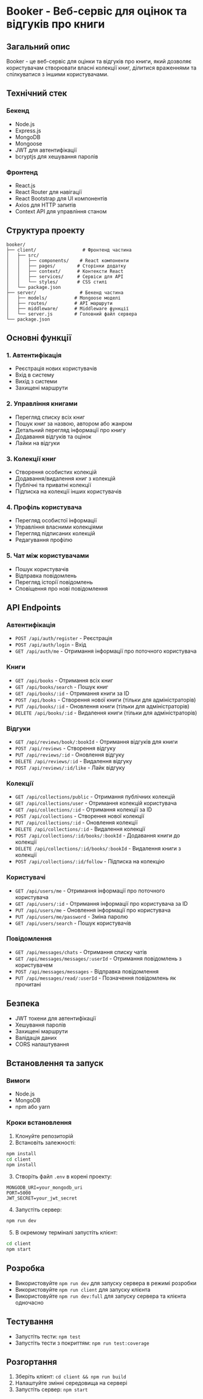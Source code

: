 # Booker - Веб-сервіс для оцінок та відгуків про книги

## Загальний опис
Booker - це веб-сервіс для оцінки та відгуків про книги, який дозволяє користувачам створювати власні колекції книг, ділитися враженнями та спілкуватися з іншими користувачами.

## Технічний стек
### Бекенд
- Node.js
- Express.js
- MongoDB
- Mongoose
- JWT для автентифікації
- bcryptjs для хешування паролів

### Фронтенд
- React.js
- React Router для навігації
- React Bootstrap для UI компонентів
- Axios для HTTP запитів
- Context API для управління станом

## Структура проекту
```
booker/
├── client/                 # Фронтенд частина
│   ├── src/
│   │   ├── components/    # React компоненти
│   │   ├── pages/        # Сторінки додатку
│   │   ├── context/      # Контексти React
│   │   ├── services/     # Сервіси для API
│   │   └── styles/       # CSS стилі
│   └── package.json
├── server/                # Бекенд частина
│   ├── models/          # Mongoose моделі
│   ├── routes/          # API маршрути
│   ├── middleware/      # Middleware функції
│   └── server.js        # Головний файл сервера
└── package.json
```

## Основні функції

### 1. Автентифікація
- Реєстрація нових користувачів
- Вхід в систему
- Вихід з системи
- Захищені маршрути

### 2. Управління книгами
- Перегляд списку всіх книг
- Пошук книг за назвою, автором або жанром
- Детальний перегляд інформації про книгу
- Додавання відгуків та оцінок
- Лайки на відгуки

### 3. Колекції книг
- Створення особистих колекцій
- Додавання/видалення книг з колекцій
- Публічні та приватні колекції
- Підписка на колекції інших користувачів

### 4. Профіль користувача
- Перегляд особистої інформації
- Управління власними колекціями
- Перегляд підписаних колекцій
- Редагування профілю

### 5. Чат між користувачами
- Пошук користувачів
- Відправка повідомлень
- Перегляд історії повідомлень
- Сповіщення про нові повідомлення

## API Endpoints

### Автентифікація
- `POST /api/auth/register` - Реєстрація
- `POST /api/auth/login` - Вхід
- `GET /api/auth/me` - Отримання інформації про поточного користувача

### Книги
- `GET /api/books` - Отримання всіх книг
- `GET /api/books/search` - Пошук книг
- `GET /api/books/:id` - Отримання книги за ID
- `POST /api/books` - Створення нової книги (тільки для адміністраторів)
- `PUT /api/books/:id` - Оновлення книги (тільки для адміністраторів)
- `DELETE /api/books/:id` - Видалення книги (тільки для адміністраторів)

### Відгуки
- `GET /api/reviews/book/:bookId` - Отримання відгуків для книги
- `POST /api/reviews` - Створення відгуку
- `PUT /api/reviews/:id` - Оновлення відгуку
- `DELETE /api/reviews/:id` - Видалення відгуку
- `POST /api/reviews/:id/like` - Лайк відгуку

### Колекції
- `GET /api/collections/public` - Отримання публічних колекцій
- `GET /api/collections/user` - Отримання колекцій користувача
- `GET /api/collections/:id` - Отримання колекції за ID
- `POST /api/collections` - Створення нової колекції
- `PUT /api/collections/:id` - Оновлення колекції
- `DELETE /api/collections/:id` - Видалення колекції
- `POST /api/collections/:id/books/:bookId` - Додавання книги до колекції
- `DELETE /api/collections/:id/books/:bookId` - Видалення книги з колекції
- `POST /api/collections/:id/follow` - Підписка на колекцію

### Користувачі
- `GET /api/users/me` - Отримання інформації про поточного користувача
- `GET /api/users/:id` - Отримання інформації про користувача за ID
- `PUT /api/users/me` - Оновлення інформації про користувача
- `PUT /api/users/me/password` - Зміна паролю
- `GET /api/users/search` - Пошук користувачів

### Повідомлення
- `GET /api/messages/chats` - Отримання списку чатів
- `GET /api/messages/messages/:userId` - Отримання повідомлень з користувачем
- `POST /api/messages/messages` - Відправка повідомлення
- `PUT /api/messages/read/:userId` - Позначення повідомлень як прочитані

## Безпека
- JWT токени для автентифікації
- Хешування паролів
- Захищені маршрути
- Валідація даних
- CORS налаштування

## Встановлення та запуск

### Вимоги
- Node.js
- MongoDB
- npm або yarn

### Кроки встановлення
1. Клонуйте репозиторій
2. Встановіть залежності:
```bash
npm install
cd client
npm install
```
3. Створіть файл `.env` в корені проекту:
```
MONGODB_URI=your_mongodb_uri
PORT=5000
JWT_SECRET=your_jwt_secret
```
4. Запустіть сервер:
```bash
npm run dev
```
5. В окремому терміналі запустіть клієнт:
```bash
cd client
npm start
```

## Розробка
- Використовуйте `npm run dev` для запуску сервера в режимі розробки
- Використовуйте `npm run client` для запуску клієнта
- Використовуйте `npm run dev:full` для запуску сервера та клієнта одночасно

## Тестування
- Запустіть тести: `npm test`
- Запустіть тести з покриттям: `npm run test:coverage`

## Розгортання
1. Зберіть клієнт: `cd client && npm run build`
2. Налаштуйте змінні середовища на сервері
3. Запустіть сервер: `npm start`

